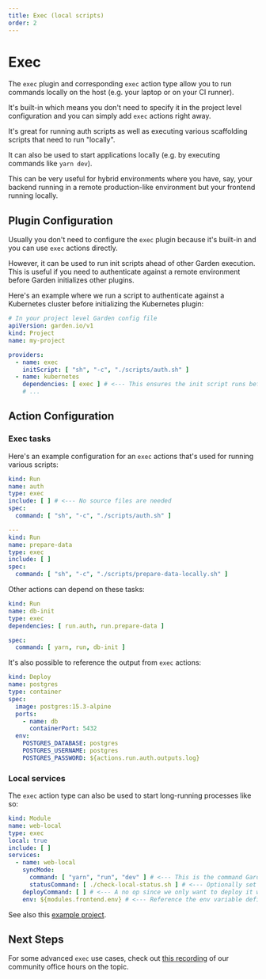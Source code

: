 ```yaml
---
title: Exec (local scripts)
order: 2
---
```


# Exec

The `exec` plugin and corresponding `exec` action type allow you to run commands locally on the host (e.g. your laptop
or on your CI runner).

It's built-in which means you don't need to specify it in the project level configuration and you can simply add `exec`
actions right away.

It's great for running auth scripts as well as executing various scaffolding scripts that need to run "locally".

It can also be used to start applications locally (e.g. by executing commands like `yarn dev`).

This can be very useful for hybrid environments where you have, say, your backend running in a remote production-like
environment but your frontend running locally.

## Plugin Configuration

Usually you don't need to configure the `exec` plugin because it's built-in and you can use `exec` actions directly.

However, it can be used to run init scripts ahead of other Garden execution. This is useful if you need to
authenticate against a remote environment before Garden initializes other plugins.

Here's an example where we run a script to authenticate against a Kubernetes cluster before initializing the Kubernetes
plugin:

```yaml
# In your project level Garden config file
apiVersion: garden.io/v1
kind: Project
name: my-project

providers:
  - name: exec
    initScript: [ "sh", "-c", "./scripts/auth.sh" ]
  - name: kubernetes
    dependencies: [ exec ] # <--- This ensures the init script runs before the K8s plugin is initialized.
    # ...
```

## Action Configuration

### Exec tasks

Here's an example configuration for an `exec` actions that's used for running various scripts:

```yaml
kind: Run
name: auth
type: exec
include: [ ] # <--- No source files are needed
spec:
  command: [ "sh", "-c", "./scripts/auth.sh" ]

---
kind: Run
name: prepare-data
type: exec
include: [ ]
spec:
  command: [ "sh", "-c", "./scripts/prepare-data-locally.sh" ]
```

Other actions can depend on these tasks:

```yaml
kind: Run
name: db-init
type: exec
dependencies: [ run.auth, run.prepare-data ]

spec:
  command: [ yarn, run, db-init ]
```

It's also possible to reference the output from `exec` actions:

```yaml
kind: Deploy
name: postgres
type: container
spec:
  image: postgres:15.3-alpine
  ports:
    - name: db
      containerPort: 5432
  env:
    POSTGRES_DATABASE: postgres
    POSTGRES_USERNAME: postgres
    POSTGRES_PASSWORD: ${actions.run.auth.outputs.log}
```

### Local services

The `exec` action type can also be used to start long-running processes like so:

```yaml
kind: Module
name: web-local
type: exec
local: true
include: [ ]
services:
  - name: web-local
    syncMode:
      command: [ "yarn", "run", "dev" ] # <--- This is the command Garden runs to start the process in sync mode
      statusCommand: [ ./check-local-status.sh ] # <--- Optionally set a status command that checks whether the local service is ready
    deployCommand: [ ] # <--- A no op since we only want to deploy it when we're in sync mode
    env: ${modules.frontend.env} # <--- Reference the env variable defined above
```

See also this [example project](../../examples/local-service).

## Next Steps

For some advanced `exec` use cases, check out [this recording](https://www.youtube.com/watch?v=npE0FWJwcno) of our
community office hours on the topic.
